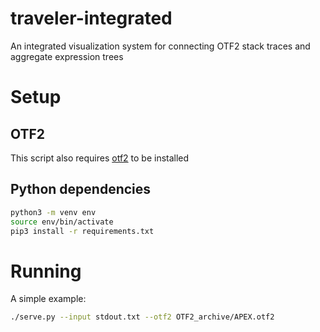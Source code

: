 traveler-integrated
===================

An integrated visualization system for connecting OTF2 stack traces and aggregate expression trees

# Setup

## OTF2
This script also requires [otf2](https://www.vi-hps.org/projects/score-p/) to be installed

## Python dependencies
```bash
python3 -m venv env
source env/bin/activate
pip3 install -r requirements.txt
```

# Running
A simple example:
```bash
./serve.py --input stdout.txt --otf2 OTF2_archive/APEX.otf2
```